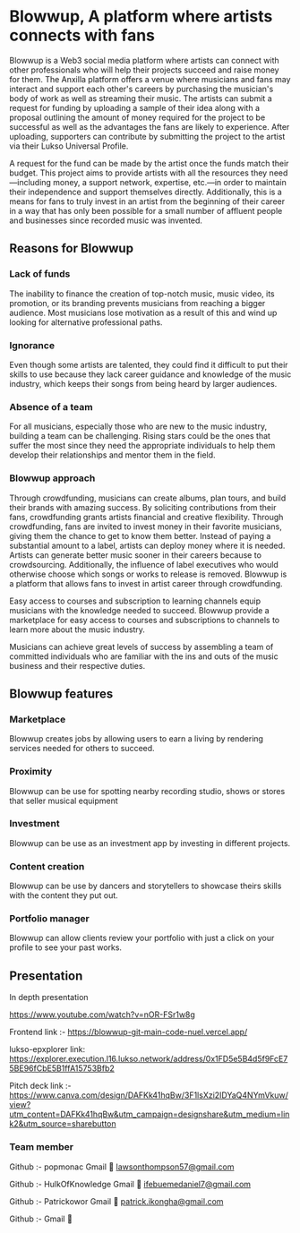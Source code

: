 # Blowwup, A platform where artists connects with fans 

Blowwup is a Web3 social media platform where artists can connect with other professionals who will help their projects succeed and raise money for them.
The Anxilla platform offers a venue where musicians and fans may interact and support each other's careers by purchasing the musician's body of work as well as streaming their music.
The artists can submit a request for funding by uploading a sample of their idea along with a proposal outlining the amount of money required for the project to be successful as well as the advantages the fans are likely to experience. After uploading, supporters can contribute by submitting the project to the artist via their Lukso Universal Profile.

A request for the fund can be made by the artist once the funds match their budget.
This project aims to provide artists with all the resources they need—including money, a support network, expertise, etc.—in order to maintain their independence and support themselves directly. Additionally, this is a means for fans to truly invest in an artist from the beginning of their career in a way that has only been possible for a small number of affluent people and businesses since recorded music was invented. 

## Reasons for Blowwup
### Lack of funds
The inability to finance the creation of top-notch music, music video, its promotion, or its branding prevents musicians from reaching a bigger audience. Most musicians lose motivation as a result of this and wind up looking for alternative professional paths.

### Ignorance
Even though some artists are talented, they could find it difficult to put their skills to use because they lack career guidance and knowledge of the music industry, which keeps their songs from being heard by larger audiences.

### Absence of a team
For all musicians, especially those who are new to the music industry, building a team can be challenging. Rising stars could be the ones that suffer the most since they need the appropriate individuals to help them develop their relationships and mentor them in the field.

### Blowwup approach
Through crowdfunding, musicians can create albums, plan tours, and build their brands with amazing success. By soliciting contributions from their fans, crowdfunding grants artists financial and creative flexibility. Through crowdfunding, fans are invited to invest money in their favorite musicians, giving them the chance to get to know them better. Instead of paying a substantial amount to a label, artists can deploy money where it is needed. Artists can generate better music sooner in their careers because to crowdsourcing. Additionally, the influence of label executives who would otherwise choose which songs or works to release is removed.
Blowwup is a platform that allows fans to invest in artist career through crowdfunding.

Easy access to courses and subscription to learning channels equip musicians with the knowledge needed to succeed. Blowwup provide a marketplace for easy access to courses and subscriptions to channels to learn more about the music industry. 

Musicians can achieve great levels of success by assembling a team of committed individuals who are familiar with the ins and outs of the music business and their respective duties.

## Blowwup features
### Marketplace
Blowwup creates jobs by allowing users to earn a living by rendering services needed for others to succeed.

### Proximity
Blowwup can be use for spotting  nearby recording studio, shows or stores that seller musical equipment

### Investment
Blowwup can be use as an investment app by investing in different projects.

### Content creation
Blowwup can be use by dancers and storytellers to showcase theirs skills with the content they put out.

### Portfolio manager
Blowwup can allow clients review your portfolio with just a click on your profile to see your past works.

## Presentation
In depth presentation

https://www.youtube.com/watch?v=nOR-FSr1w8g

Frontend link :- https://blowwup-git-main-code-nuel.vercel.app/

lukso-epxplorer link:
https://explorer.execution.l16.lukso.network/address/0x1FD5e5B4d5f9FcE75BE96fCbE5B1ffA15753Bfb2

Pitch deck link :- https://www.canva.com/design/DAFKk41hqBw/3F1lsXzi2IDYaQ4NYmVkuw/view?utm_content=DAFKk41hqBw&utm_campaign=designshare&utm_medium=link2&utm_source=sharebutton

### Team member

Github :- popmonac
Gmail 📧 lawsonthompson57@gmail.com

Github :- HulkOfKnowledge
Gmail 📧 ifebuemedaniel7@gmail.com

Github :- Patrickowor
Gmail 📧  patrick.ikongha@gmail.com

Github :- 
Gmail 📧
